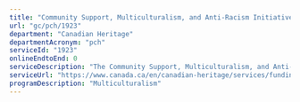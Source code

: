 ```yaml
---
title: "Community Support, Multiculturalism, and Anti-Racism Initiatives"
url: "gc/pch/1923"
department: "Canadian Heritage"
departmentAcronym: "pch"
serviceId: "1923"
onlineEndtoEnd: 0
serviceDescription: "The Community Support, Multiculturalism, and Anti-Racism Initiatives supports the mandate of the Department of Canadian Heritage by building bridges to promote intercultural understanding; equal opportunity for individuals of all origins; and citizenship, civic engagement and a healthy democracy."
serviceUrl: "https://www.canada.ca/en/canadian-heritage/services/funding/community-multiculturalism-anti-racism.html"
programDescription: "Multiculturalism"
---
```

